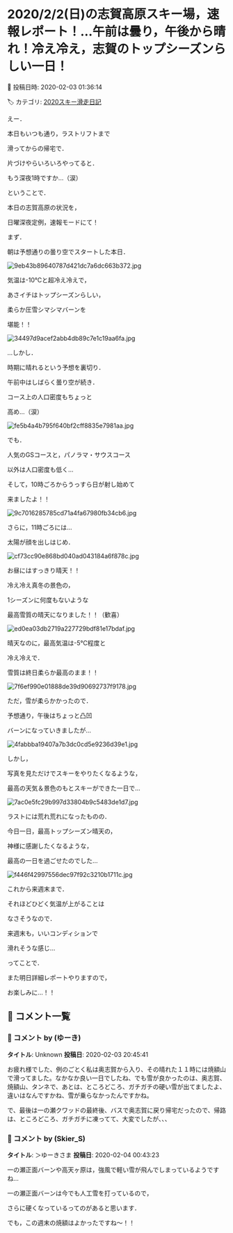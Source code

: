 # 2020/2/2(日)の志賀高原スキー場，速報レポート！…午前は曇り，午後から晴れ！冷え冷え，志賀のトップシーズンらしい一日！

📅 投稿日時: 2020-02-03 01:36:14

🏷️ カテゴリ: [2020スキー滑走日記](c282e9230de179e245c7334eabeb0a3b3.md)

えー．


本日もいつも通り，ラストリフトまで


滑ってからの帰宅で．


片づけやらいろいろやってると．


もう深夜1時ですか…（涙）





ということで．


本日の志賀高原の状況を，


日曜深夜定例，速報モードにて！





まず．


朝は予想通りの曇り空でスタートした本日．




![9eb43b89640787d421dc7a6dc663b372.jpg](images/9eb43b89640787d421dc7a6dc663b372.jpg)




気温は-10℃と超冷え冷えで，


あさイチはトップシーズンらしい，


柔らか圧雪シマシマバーンを


堪能！！




![34497d9acef2abb4db89c7e1c19aa6fa.jpg](images/34497d9acef2abb4db89c7e1c19aa6fa.jpg)




…しかし．


時期に晴れるという予想を裏切り．


午前中はしばらく曇り空が続き．


コース上の人口密度もちょっと


高め…（涙）




![fe5b4a4b795f640bf2cff8835e7981aa.jpg](images/fe5b4a4b795f640bf2cff8835e7981aa.jpg)







でも．


人気のGSコースと，パノラマ・サウスコース


以外は人口密度も低く…


そして，10時ごろからうっすら日が射し始めて


来ましたよ！！




![9c7016285785cd71a4fa67980fb34cb6.jpg](images/9c7016285785cd71a4fa67980fb34cb6.jpg)







さらに，11時ごろには…


太陽が顔を出しはじめ．




![cf73cc90e868bd040ad043184a6f878c.jpg](images/cf73cc90e868bd040ad043184a6f878c.jpg)




お昼にはすっきり晴天！！


冷え冷え真冬の景色の，


1シーズンに何度もないような


最高雪質の晴天になりました！！（歓喜）




![ed0ea03db2719a227729bdf81e17bdaf.jpg](images/ed0ea03db2719a227729bdf81e17bdaf.jpg)




晴天なのに，最高気温は-5℃程度と


冷え冷えで．


雪質は終日柔らか最高のまま！！




![7f6ef990e01888de39d90692737f9178.jpg](images/7f6ef990e01888de39d90692737f9178.jpg)




ただ，雪が柔らかかったので．


予想通り，午後はちょっと凸凹


バーンになっていきましたが…




![4fabbba19407a7b3dc0cd5e9236d39e1.jpg](images/4fabbba19407a7b3dc0cd5e9236d39e1.jpg)




しかし，


写真を見ただけでスキーをやりたくなるような，


最高の天気＆景色のもとスキーができた一日で…




![7ac0e5fc29b997d33804b9c5483de1d7.jpg](images/7ac0e5fc29b997d33804b9c5483de1d7.jpg)




ラストには荒れ荒れになったものの．


今日一日，最高トップシーズン晴天の，


神様に感謝したくなるような，


最高の一日を過ごせたのでした…




![f446f42997556dec97f92c3210b1711c.jpg](images/f446f42997556dec97f92c3210b1711c.jpg)







これから来週末まで．


それほどひどく気温が上がることは


なさそうなので．


来週末も，いいコンディションで


滑れそうな感じ…





ってことで．


また明日詳細レポートやりますので，


お楽しみに…！！

## 💬 コメント一覧

### 💬 コメント by (ゆーき)
**タイトル**: Unknown
**投稿日**: 2020-02-03 20:45:41

お疲れ様でした、例のごとく私は奥志賀から入り、その晴れた１１時には焼額山で滑ってました。なかなか良い一日でしたね、でも雪が良かったのは、奥志賀、焼額山、タンネで、あとは、ところどころ、ガチガチの硬い雪が出てましたよ、違いはなんですかね、雪が乗らなかったんですかね。



で、最後は一の瀬クワッドの最終後、バスで奥志賀に戻り帰宅だったので、帰路は、ところどころ、ガチガチに凍ってて、大変でしたが、、、

### 💬 コメント by (Skier_S)
**タイトル**: ＞ゆーきさま
**投稿日**: 2020-02-04 00:43:23

一の瀬正面バーンや高天ヶ原は，強風で軽い雪が飛んでしまっているようですね…

一の瀬正面バーンは今でも人工雪を打っているので，

さらに硬くなっているってのがあると思います．

でも，この週末の焼額はよかったですね～！！


